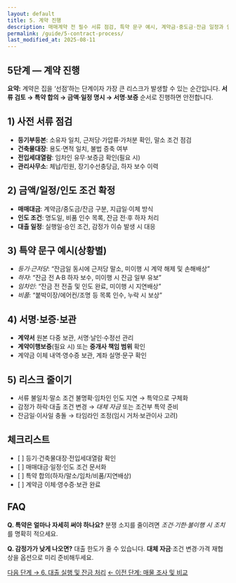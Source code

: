 ```yaml
---
layout: default
title: 5. 계약 진행
description: 매매계약 전 필수 서류 점검, 특약 문구 예시, 계약금·중도금·잔금 일정과 인도 조건, 리스크를 줄이는 서명 절차 안내.
permalink: /guide/5-contract-process/
last_modified_at: 2025-08-11
---
```


<section class="guide-detail">

<h1>5단계 — 계약 진행</h1>

<p><strong>요약:</strong> 계약은 집을 ‘선점’하는 단계이자 가장 큰 리스크가 발생할 수 있는 순간입니다. <strong>서류 검토 → 특약 합의 → 금액·일정 명시 → 서명·보증</strong> 순서로 진행하면 안전합니다.</p>

<h2>1) 사전 서류 점검</h2>
<ul>
  <li><strong>등기부등본</strong>: 소유자 일치, 근저당·가압류·가처분 확인, 말소 조건 점검</li>
  <li><strong>건축물대장</strong>: 용도·면적 일치, 불법 증축 여부</li>
  <li><strong>전입세대열람</strong>: 임차인 유무·보증금 확인(필요 시)</li>
  <li><strong>관리사무소</strong>: 체납/민원, 장기수선충당금, 하자 보수 이력</li>
</ul>

<h2>2) 금액/일정/인도 조건 확정</h2>
<ul>
  <li><strong>매매대금</strong>: 계약금/중도금/잔금 구분, 지급일·이체 방식</li>
  <li><strong>인도 조건</strong>: 명도일, 비품 인수 목록, 잔금 전·후 하자 처리</li>
  <li><strong>대출 일정</strong>: 실행일·승인 조건, 감정가 이슈 발생 시 대응</li>
</ul>

<h2>3) 특약 문구 예시(상황별)</h2>
<ul>
  <li><em>등기·근저당</em>: “잔금일 동시에 근저당 말소, 미이행 시 계약 해제 및 손해배상”</li>
  <li><em>하자</em>: “잔금 전 A·B 하자 보수, 미이행 시 잔금 일부 유보”</li>
  <li><em>임차인</em>: “잔금 전 전출 및 인도 완료, 미이행 시 지연배상”</li>
  <li><em>비품</em>: “붙박이장/에어컨/조명 등 목록 인수, 누락 시 보상”</li>
</ul>

<h2>4) 서명·보증·보관</h2>
<ul>
  <li><strong>계약서</strong> 원본 다중 보관, 서명·날인·수정선 관리</li>
  <li><strong>계약이행보증</strong>(필요 시) 또는 <strong>중개사 책임 범위</strong> 확인</li>
  <li>계약금 이체 내역·영수증 보관, 계좌 실명·문구 확인</li>
</ul>

<h2>5) 리스크 줄이기</h2>
<ul>
  <li>서류 불일치·말소 조건 불명확·임차인 인도 지연 → 특약으로 구체화</li>
  <li>감정가 하락·대출 조건 변경 → <em>대체 자금</em> 또는 조건부 특약 준비</li>
  <li>잔금일·이사일 충돌 → 타임라인 조정(임시 거처·보관이사 고려)</li>
</ul>

<h2>체크리스트</h2>
<ul>
  <li>[ ] 등기·건축물대장·전입세대열람 확인</li>
  <li>[ ] 매매대금·일정·인도 조건 문서화</li>
  <li>[ ] 특약 합의(하자/말소/임차/비품/지연배상)</li>
  <li>[ ] 계약금 이체·영수증·보관 완료</li>
</ul>

<h2>FAQ</h2>
<p><strong>Q. 특약은 얼마나 자세히 써야 하나요?</strong> 분쟁 소지를 줄이려면 <em>조건·기한·불이행 시 조치</em>를 명확히 적으세요.</p>
<p><strong>Q. 감정가가 낮게 나오면?</strong> 대출 한도가 줄 수 있습니다. <strong>대체 자금</strong>·조건 변경·가격 재협상을 옵션으로 미리 준비해두세요.</p>

<p><a class="btn primary" href="{{ '/guide/6-loan-and-closing/' | relative_url }}">다음 단계 → 6. 대출 실행 및 잔금 처리</a>
   <a class="btn" href="{{ '/guide/4-property-research/' | relative_url }}">← 이전 단계: 매물 조사 및 비교</a></p>
</section>
